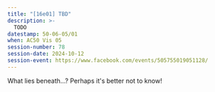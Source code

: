 ```yaml
---
title: "[16e01] TBD"
description: >-
  TODO
datestamp: 50-06-05/01
when: AC50 Vis 05
session-number: 78
session-date: 2024-10-12
session-event: https://www.facebook.com/events/505755019051128/
---
```


What lies beneath...? Perhaps it's better not to know!
